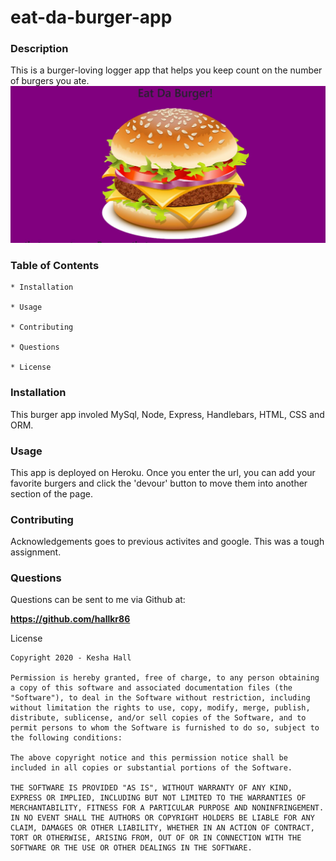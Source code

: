 # eat-da-burger-app

### Description

This is a burger-loving logger app that helps you keep count on the number of burgers you ate. 
![burgerapp](/public/assets/burgerapp.JPG)


### Table of Contents
```
* Installation

* Usage

* Contributing

* Questions

* License
```

### Installation

This burger app involed MySql, Node, Express, Handlebars, HTML, CSS and ORM.

### Usage

This app is deployed on Heroku. Once you enter the url, you can add your favorite burgers and click the 'devour' button to move them into another section of the page.

### Contributing

Acknowledgements goes to previous activites and google. This was a tough assignment.

### Questions

Questions can be sent to me via Github at:

**https://github.com/hallkr86**

License
```
Copyright 2020 - Kesha Hall

Permission is hereby granted, free of charge, to any person obtaining a copy of this software and associated documentation files (the "Software"), to deal in the Software without restriction, including without limitation the rights to use, copy, modify, merge, publish, distribute, sublicense, and/or sell copies of the Software, and to permit persons to whom the Software is furnished to do so, subject to the following conditions:

The above copyright notice and this permission notice shall be included in all copies or substantial portions of the Software.

THE SOFTWARE IS PROVIDED "AS IS", WITHOUT WARRANTY OF ANY KIND, EXPRESS OR IMPLIED, INCLUDING BUT NOT LIMITED TO THE WARRANTIES OF MERCHANTABILITY, FITNESS FOR A PARTICULAR PURPOSE AND NONINFRINGEMENT. IN NO EVENT SHALL THE AUTHORS OR COPYRIGHT HOLDERS BE LIABLE FOR ANY CLAIM, DAMAGES OR OTHER LIABILITY, WHETHER IN AN ACTION OF CONTRACT, TORT OR OTHERWISE, ARISING FROM, OUT OF OR IN CONNECTION WITH THE SOFTWARE OR THE USE OR OTHER DEALINGS IN THE SOFTWARE.
```